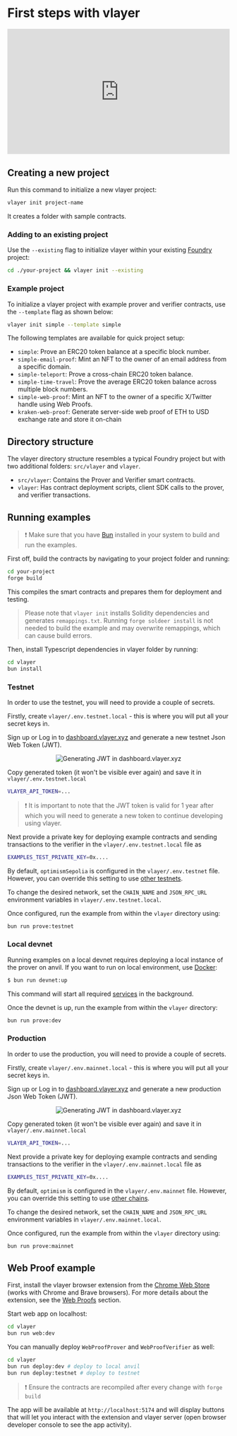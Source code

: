 # First steps with vlayer
<div style="position: relative; padding-bottom: 56.25%; height: 0; overflow: hidden; max-width: 100%; height: auto;">
  <iframe src="https://player.vimeo.com/video/1083856896?title=0&amp;byline=0&amp;portrait=0&amp;badge=0&amp;autopause=0&amp;player_id=0&amp;app_id=58479" 
          style="position: absolute; top: 0; left: 0; width: 100%; height: 100%;" 
          frameborder="0" 
          allow="autoplay; fullscreen; picture-in-picture" 
          title="Get started with vlayer"
          allowfullscreen>
  </iframe>
</div>

## Creating a new project

Run this command to initialize a new vlayer project:
```bash
vlayer init project-name
```

<!-- FEEDBACK: Until installing not sure what is the difference between “sample contracts” and “example project” with example prover and verifier contracts. Probably we could be more specific here -->

It creates a folder with sample contracts.

### Adding to an existing project
<!-- FEEDBACK: https://github.com/ZeframLou/foundry-template# taking this template I got error: "No src field found in foundy.toml". Maybe some info about expected toml fields or its general structure would be a good idea here? Nevertheless, that's sth I could have easily fixed.
  -->
Use the `--existing` flag to initialize vlayer within your existing [Foundry](https://getfoundry.sh/) project:
```bash
cd ./your-project && vlayer init --existing
```

### Example project

<!-- FEEDBACK: Running simple-web-proof creates simple directory -->

To initialize a vlayer project with example prover and verifier contracts, use the `--template` flag as shown below:

```bash
vlayer init simple --template simple
```

The following templates are available for quick project setup:

- `simple`: Prove an ERC20 token balance at a specific block number.
- `simple-email-proof`: Mint an NFT to the owner of an email address from a specific domain.
- `simple-teleport`: Prove a cross-chain ERC20 token balance.
- `simple-time-travel`: Prove the average ERC20 token balance across multiple block numbers.
- `simple-web-proof`: Mint an NFT to the owner of a specific X/Twitter handle using Web Proofs.
- `kraken-web-proof`: Generate server-side web proof of ETH to USD exchange rate and store it on-chain

<!-- FEEDBACK: remappings.txt and soldeer.lock not mentioned to be added  -->

## Directory structure
The vlayer directory structure resembles a typical Foundry project but with two additional folders: `src/vlayer` and `vlayer`.
* `src/vlayer`: Contains the Prover and Verifier smart contracts.
* `vlayer`: Has contract deployment scripts, client SDK calls to the prover, and verifier transactions.
 
## Running examples

> ❗️ Make sure that you have [Bun](https://bun.sh/) installed in your system to build and run the examples.

First off, build the contracts by navigating to your project folder and running:
```bash
cd your-project
forge build
```
This compiles the smart contracts and prepares them for deployment and testing.

> Please note that `vlayer init` installs Solidity dependencies and generates `remappings.txt`. Running `forge soldeer install` is not needed to build the example and may overwrite remappings, which can cause build errors.

Then, install Typescript dependencies in vlayer folder by running:
```bash
cd vlayer
bun install
```

### Testnet
In order to use the testnet, you will need to provide a couple of secrets.

Firstly, create `vlayer/.env.testnet.local` - this is where you will put all your secret keys in.

Sign up or Log in to [dashboard.vlayer.xyz](https://dashboard.vlayer.xyz) and generate a new testnet Json Web Token (JWT).

<!-- FEEDBACK: Imho users shouldn't be aware that we have private Backoffice section, see .gif -->

<div style="text-align: center;">
  <img src="/images/tokens-dashboard.gif" alt="Generating JWT in dashboard.vlayer.xyz" />
</div>

<!-- FEEDBACK: 
    - maybe a more detailed explanation why we need to generate a JWT?
    - we need it to access vlayer proving infrastracture abstract
 -->

Copy generated token (it won't be visible ever again) and save it in `vlayer/.env.testnet.local` 

```sh
VLAYER_API_TOKEN=...
```

> ❗️ It is important to note that the JWT token is valid for 1 year after which you will need to
>    generate a new token to continue developing using vlayer.

Next provide a private key for deploying example contracts and sending transactions to the verifier in the `vlayer/.env.testnet.local` file as

```sh
EXAMPLES_TEST_PRIVATE_KEY=0x....
```

By default, `optimismSepolia` is configured in the `vlayer/.env.testnet` file. However, you can override this setting to use [other testnets](/getting-started/dev-and-production.html#testnet).

To change the desired network, set the `CHAIN_NAME` and `JSON_RPC_URL` environment variables in `vlayer/.env.testnet.local`.

Once configured, run the example from within the `vlayer` directory using:

```sh
bun run prove:testnet
```

### Local devnet
Running examples on a local devnet requires deploying a local instance of the prover on anvil.
If you want to run on local environment, use [Docker](/getting-started/dev-and-production.html#devnet): 

```bash
$ bun run devnet:up
```

This command will start all required [services](/getting-started/dev-and-production.html#available-services) in the background.

Once the devnet is up, run the example from within the `vlayer` directory:

<!-- FEEDBACK: what are we actually proving (mocking) by running bun run prove:dev  -->

```sh
bun run prove:dev
```

<!-- FEEDBACK: There is an easy way to set up devnet explorer, basing on Blockscout -->

### Production
In order to use the production, you will need to provide a couple of secrets.

Firstly, create `vlayer/.env.mainnet.local` - this is where you will put all your secret keys in.

Sign up or Log in to [dashboard.vlayer.xyz](https://dashboard.vlayer.xyz) and generate a new production Json Web Token (JWT).

<div style="text-align: center;">
  <img src="/images/tokens-dashboard.gif" alt="Generating JWT in dashboard.vlayer.xyz" />
</div>

Copy generated token (it won't be visible ever again) and save it in `vlayer/.env.mainnet.local` 

```sh
VLAYER_API_TOKEN=...
```

Next provide a private key for deploying example contracts and sending transactions to the verifier in the `vlayer/.env.mainnet.local` file as

```sh
EXAMPLES_TEST_PRIVATE_KEY=0x....
```

By default, `optimism` is configured in the `vlayer/.env.mainnet` file. However, you can override this setting to use [other chains](/getting-started/dev-and-production.html#production).

To change the desired network, set the `CHAIN_NAME` and `JSON_RPC_URL` environment variables in `vlayer/.env.mainnet.local`.

Once configured, run the example from within the `vlayer` directory using:
```sh
bun run prove:mainnet
```

## Web Proof example

<!-- FEEDBACK: How to get Gas? Which is necessary for minting X web proof NFT
    - on devnet, to get such a gas one needs to transfer from one of the predefined Anvil faucet addresses
    - what for testnet or production?
    - or maybe it would be easier to setup theirs wallet address in env -->

First, install the vlayer browser extension from the [Chrome Web Store](https://chromewebstore.google.com/detail/vlayer/jbchhcgphfokabmfacnkafoeeeppjmpl) (works with Chrome and Brave browsers).
For more details about the extension, see the [Web Proofs](../javascript/web-proofs.md) section.

Start web app on localhost:

```sh
cd vlayer
bun run web:dev
```
You can manually deploy `WebProofProver` and `WebProofVerifier` as well:

```sh
cd vlayer
bun run deploy:dev # deploy to local anvil
bun run deploy:testnet # deploy to testnet
```

> ❗️ Ensure the contracts are recompiled after every change with `forge build`

The app will be available at `http://localhost:5174` and will display buttons that will let you interact with the extension and vlayer server (open browser developer console to see the app activity).

<!-- FEEDBACK: it might be worth adding some info about possibility to lookup easily Twitter NFT on local devnet of blockscout
      - it could be easily setup following instructions from: https://github.com/blockscout/blockscout/tree/master/docker-compose
 -->
